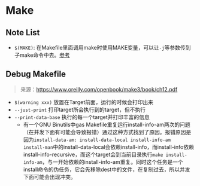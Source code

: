# Make

## Note List

- `$(MAKE)`: 在Makefile里面调用make时使用MAKE变量，可以让`-j`等参数传到子make命令中去。[参考](https://www.gnu.org/software/make/manual/html_node/MAKE-Variable.html#MAKE-Variable)

## Debug Makefile

> 来源：https://www.oreilly.com/openbook/make3/book/ch12.pdf

- `$(warning xxx)` 放置在Target前面，运行的时候会打印出来
- `--just-print` 打印target所会执行到的target，但不执行
- `--print-data-base` 执行的每一个target并打印丰富的信息
  - 有一个GNU Binutils中gas Makefile重复运行install-info-am两次的问题（在并发下面有可能会导致报错）通过这种方式找到了原因。报错原因是因为`install-data-am: install-data-local install-info-am install-man`中的install-data-local会依赖install-info，而install-info依赖install-info-recursive，而这个target会到当前目录执行`make install-info-am`，与一开始依赖的install-info-am重复。同时这个任务是一个install命令的伪任务，它会先移除dest中的文件，在复制过去，所以并发下面可能会出现冲突。
